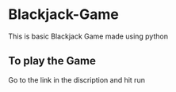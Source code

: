 # Blackjack-Game
This is basic Blackjack Game made using python

## To play the Game
Go to the link in the discription and hit run
